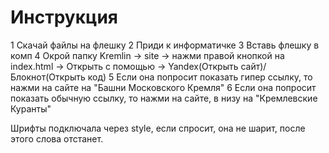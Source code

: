 # Инструкция
1 Скачай файлы на флешку
2 Приди к информатичке
3 Вставь флешку в комп
4 Окрой папку Kremlin -> site -> нажми правой кнопкой на index.html -> Открыть с помощью -> Yandex(Открыть сайт)/Блокнот(Открыть код)
5 Если она попросит показать гипер ссылку, то нажми на сайте на "Башни Московского Кремля"
6 Если она попросит показать обычную ссылку, то нажми на сайте, в низу на "Кремлевские Куранты"

Шрифты подключала через style, если спросит, она не шарит, после этого слова отстанет.
